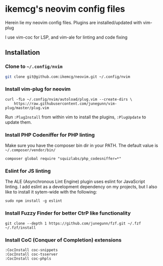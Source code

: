 # ikemcg's neovim config files

Herein lie my neovim config files.  Plugins are installed/updated with vim-plug

I use vim-coc for LSP, and vim-ale for linting and code fixing

## Installation

### Clone to `~/.config/nvim`

```bash
git clone git@github.com:ikemcg/neovim.git ~/.config/nvim
```

### Install vim-plug for neovim

```
curl -fLo ~/.config/nvim/autoload/plug.vim --create-dirs \
    https://raw.githubusercontent.com/junegunn/vim-plug/master/plug.vim
```

Run `:PlugInstall` from within vim to install the plugins, `:PlugUpdate` to update them.

### Install PHP Codeniffer for PHP linting

Make sure you have the composer bin dir in your PATH. The default value is `~/.composer/vendor/bin/`

```
composer global require "squizlabs/php_codesniffer=*"
```

### Eslint for JS linting

The ALE (Asynchronous Lint Engine) plugin uses eslint for JavaScript linting.  I add eslint as a development
dependency on my projects, but I also like to install it sytem-wide with the following:

```
sudo npm install -g eslint
```

### Install Fuzzy Finder for better CtrP like functionality

```
git clone --depth 1 https://github.com/junegunn/fzf.git ~/.fzf
~/.fzf/install
```

### Install CoC (Conquer of Completion) extensions

```vim
:CocInstall coc-snippets
:CocInstall coc-tsserver
:CocInstall coc-phpls
```

